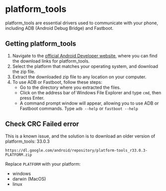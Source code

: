 # platform_tools

platform_tools are essential drivers used to communicate with your phone, including ADB (Android Debug Bridge) and Fastboot.

## Getting platform_tools

1. Navigate to the [official Android Developer website](https://developer.android.com/tools/releases/platform-tools#downloads), where you can find the download links for platform_tools.
2. Select the platform that matches your operating system, and download the zip file.
3. Extract the downloaded zip file to any location on your computer.
4. To use ADB or Fastboot, follow these steps:
    - Go to the directory where you extracted the files.
    - Click on the address bar of Windows File Explorer and type `cmd`, then press Enter.
    - A command prompt window will appear, allowing you to use ADB or Fastboot commands. Type `adb --help` or `fastboot --help`

## Check  CRC Failed error

This is a known issue, and the solution is to download an older version of platform_tools: 33.0.3

`https://dl.google.com/android/repository/platform-tools_r33.0.3-PLATFORM.zip`

Replace `PLATFORM` with your platform:
 - windows
 - darwin (MacOS)
 - linux
